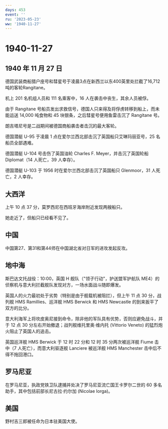 ```yaml
---
days: 453
event: ''
ru: '2023-05-23'
ww: '1940-11-27'
---
```


# 1940-11-27

## 1940 年 11 月 27 日

德国武装商船猎户座号和彗星号于凌晨3点在新西兰以东400英里处拦截了16,712吨的客轮Rangitane。

机上 201 名机组人员和 111 名乘客中，16 人在袭击中丧生，其余人员被俘。

由于 Rangitane
号船员发出求救信号，德国人只来得及将俘虏转移到船上，而未能运送 14,000
吨食物和 45 块银条，之后彗星号便用鱼雷击沉了 Rangitane 号。

朗吉塔尼号是二战期间被德国商船袭击者击沉的最大客轮。

德国潜艇 U-95 于凌晨 1 点在爱尔兰西北部击沉了英国船只艾琳玛丽亚号，25
名船员全部遇难。

德国潜艇 U-104 号击伤了英国油轮 Charles F. Meyer，并击沉了英国轮船
Diplomat（14 人死亡，39 人幸存）。

德国潜艇 U-103 于 1956 时在爱尔兰西北部击沉了英国船只 Glenmoor，31
人死亡，2 人幸存。

## 大西洋

上午 10 点 37 分，莫罗西尼在西班牙海岸附近发现两艘船只。

她走近了，但船只已经看不见了。

## 中国

中国第27、第31和第44师在中国湖北省对日军的进攻发起反攻。

## 地中海

斯巴达文托战役：10:00，英国 H 舰队（"领子行动"，护送盟军护航队
ME4）的侦察机与意大利拦截舰队发现对方，一场水面战斗随即爆发。

英国人的火力最初处于劣势（特别是由于舰载机被阻拦），但上午 11 点 30
分，战列舰 HMS Ramillies、巡洋舰 HMS Berwick 和 HMS Newcastle
的到来扳平了双方的比分。

意大利海军上将坎皮奥尼接到命令，除非他的军队具有优势，否则应避免战斗，并于
12 点 30 分左右开始撤退；战列舰维托里奥·维内托 (Vittorio Veneto)
的猛烈炮火阻止了英国人的追击。

英国巡洋舰 HMS Berwick 于 12 时 22 分和 12 时 35 分两次被巡洋舰 Fiume
击中（7 人死亡），而意大利驱逐舰 Lanciere 被巡洋舰 HMS Manchester
击中后不得不拖回港口。

## 罗马尼亚

在罗马尼亚，执政党铁卫队逮捕并处决了罗马尼亚流亡国王卡罗尔二世的 60
多名助手，其中包括前部长尼古拉·约尔加 (Nicolae Iorga)。

## 美国

野村吉三郎被任命为日本驻美国大使。